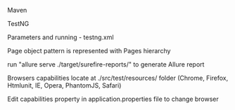 
Maven

TestNG

Parameters and running - testng.xml

Page object pattern is represented with Pages hierarchy

run "allure serve ./target/surefire-reports/" to generate Allure report

Browsers capabilities locate at ./src/test/resources/ folder (Chrome, Firefox, Htmlunit, IE, Opera, PhantomJS, Safari)

Edit capabilities property in application.properties file to change browser